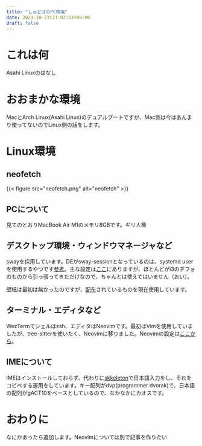 ```yaml
---
title: "しゅどぼのPC環境"
date: 2023-10-23T21:02:53+09:00
draft: false
---
```


# これは何

Asahi Linuxのはなし

<!--more-->

# おおまかな環境

MacとArch Linux(Asahi Linux)のデュアルブートですが、Mac側は今はあんまり使ってないのでLinux側の話をします。

# Linux環境

## neofetch

{{< figure src="neofetch.png" alt="neofetch" >}}

## PCについて

見てのとおりMacBook Air M1のメモリ8GBです。ギリ人権

## デスクトップ環境・ウィンドウマネージャなど

swayを採用しています。DEがsway-sessionとなっているのは、systemd userを使用するやつです[参考](https://github.com/swaywm/sway/wiki/Systemd-integration#running-sway-itself-as-a---user-service)。主な設定は[ここ](https://github.com/qitoy/dotfiles/blob/main/config/sway/config)にありますが、ほとんどがi3のデフォのものから引っ張ってきただけなので、ちゃんとは使えてはいません（おい）。

壁紙は最初は無かったのですが、[配布](https://twitter.com/OverRapid/status/1386949369581109252)されているものを現在使用しています。

## ターミナル・エディタなど

WezTermでシェルはzsh、エディタはNeovimです。最初はVimを使用していましたが、tree-sitterを使いたく、Neovimに移りました。Neovimの設定は[ここから](https://github.com/qitoy/dotfiles/tree/main/vim)。

## IMEについて

IMEはインストールしておらず、代わりに[skkeleton](https://github.com/vim-skk/skkeleton)で日本語入力をし、それをコピペする運用をしています。キー配列がdvp(programmer dvorak)で、日本語の配列がgACT10をベースとしているので、なかなかにカオスです。

# おわりに

なにかあったら追加します。Neovimについては別で記事を作りたい
